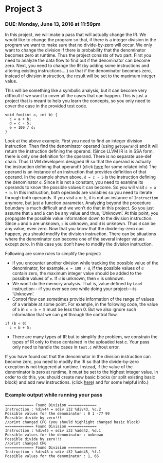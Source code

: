 # Project 3

### DUE: Monday, June 13, 2016 at 11:59pm

In this project, we will make a pass that will actually change the IR. We would like to change the program so that, if there is a integer division in the program we want to make sure that no divide-by-zero will occur. We only want to change the division if there is probability that the denominator becomes zero at runtime. Thus the project consists of two part. First you need to analyze the data flow to find out if the denominator can become zero. Next, you need to change the IR (by adding some instructions and altering existing instructions… ) so that if the denominator becomes zero, instead of division instruction, the result will be set to the maximum integer value.

This will be something like a symbolic analysis, but it can become very difficult if we want to cover all the cases that can happen. This is just a project that is meant to help you learn the concepts, so you only need to cover the case in the provided test code.

```{c}
void foo(int a, int b) {
  c = a + b;
  d = c - 5;
  e = 100 / d;
}
```

Look at the above example. First you need to find an integer division instruction. Then find the denominator operand (using `getOperand`) and it will return the instruction defining the operand. (Since LLVM IR is in SSA form, there is only one definition for the operand. There is no separate use-def chain. Thus LLVM developers designed IR so that the operand is actually the instruction defining that operand!) (click [here](
http://llvm.org/releases/3.4.2/docs/ProgrammersManual.html#iterating-over-def-use-use-def-chains) for some related info)
The operand is an instance of an instruction that provides definition of that operand. In the example shown above, `d = c - 5` is the instruction defining the denominator `d`. Since it is not a constant, you need to examine its operands to know the possible values it can become. So you will visit `c = a + b`. In this instruction, both operands are variables so you need to iterate through both operands. If you visit `a` or `b`, it is not an instance of `Instruction` anymore, but just a function parameter. Analyzing beyond the procedure boundary is much difficult and we won’t do that in this project. So you just assume that `a` and `b` can be any value and thus, ‘Unknown’. At this point, you propagate the possible value information down to the division instruction. Since `a` and `b` are unknown, `c` is unknown, and `d` is unknown. Thus `d` can be any value, even zero. Now that you know that the divide-by-zero can happen, you should modify the division instruction. There can be situations where the denominator can become one of the several integer values except zero. In this case you don’t have to modify the division instruction.

Following are some rules to simplify the project:
- If you encounter another division while tracking the possible value of the denominator, for example, `e = 100 / d`, if the possible values of `d` contain zero, the maximum integer value should be added to the possible values of `e`. If `d` is unknown, then `e` is unknown.
- We won’t do the memory analysis. That is, value defined by `Load` instruction---if you ever see one while doing your project---is ‘Unknown’. 
- Control flow can sometimes provide information of the range of values of a variable at some point. For example, in the following code, the value of `b` in `c = b + 5`  must be less than 0. But we also ignore such information that we can get through the control flow.

```{c}
if (b < 0)
  c = b + 5;
```
- There are many types of IR but to simplify the problem, we constrain the types of IR only to those contained in the uploaded test.c. Your pass only need to handle the cases in `test.c` without error.

If you have found out that the denominator in the division instruction can become zero, you need to modify the IR so that the divide-by-zero exception is not triggered at runtime. Instead, if the value of the denominator is zero at runtime, it must be set to the highest integer value. In order to do this, you should create new basic blocks (or split existing basic block) and add new instructions.
(click [here](http://llvm.org/releases/3.4.2/docs/ProgrammersManual.html#making-simple-changes)) and for some helpful info.)


### Example output while running your pass

```
============= Found Division =============
Instruction : %div44 = sdiv i32 %div43, %c.2
Possible values for the denominator : 0 1 -77 99
Possible divide by zero!!! 
//print changed CFG (you should highlight changed basic block)
============= Found Division =============
Instruction : %div45 = sdiv i32 %add42, %d.1
Possible values for the denominator : unknown
Possible divide by zero!!! 
//print changed CFG
============= Found Division =============
Instruction : %div46 = sdiv i32 %add45, %f.1
Possible values for the denominator : 1, 66
```
